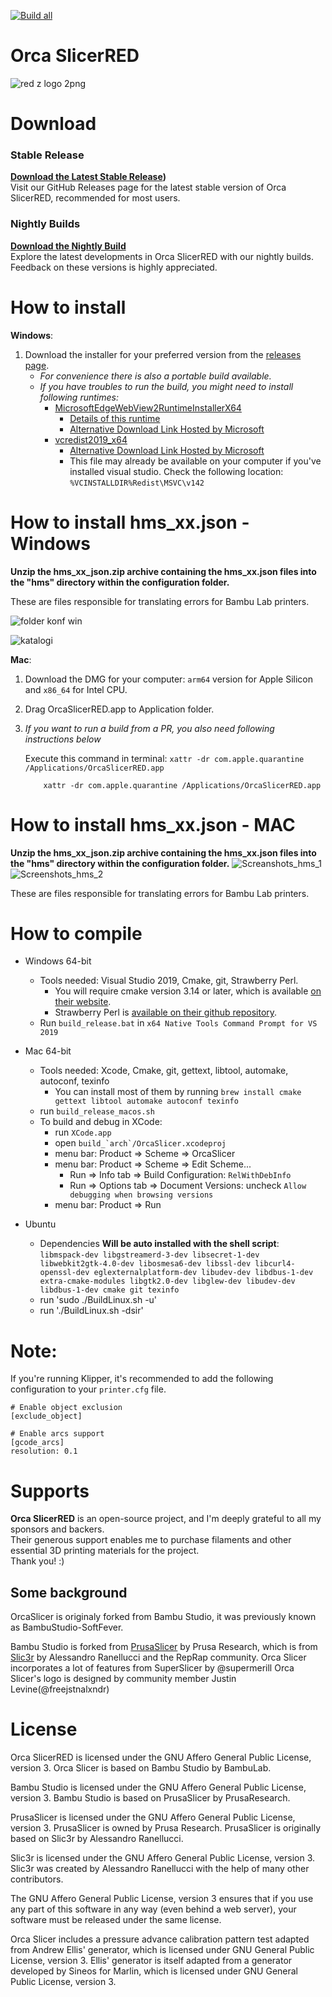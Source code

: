 [![Build all](https://github.com/KrisMorr/OrcaSlicerRED/actions/workflows/build_all.yml/badge.svg?branch=main)](https://github.com/KrisMorr/OrcaSlicerRED/actions/workflows/build_all.yml)
# Orca SlicerRED    
![red z logo 2png](https://github.com/KrisMorr/OrcaSlicerRED/assets/154343071/78428ce7-4fd9-46ce-b7d6-15cfe710afaa)



# Download

### Stable Release
**[Download the Latest Stable Release](https://github.com/KrisMorr/OrcaSlicerRED/releases/tag/Relases-v1.9.1_red))**  
Visit our GitHub Releases page for the latest stable version of Orca SlicerRED, recommended for most users.

### Nightly Builds
**[Download the Nightly Build](https://github.com/KrisMorr/OrcaSlicerRED/tags)**  
Explore the latest developments in Orca SlicerRED with our nightly builds. Feedback on these versions is highly appreciated.



# How to install
**Windows**: 
1.  Download the installer for your preferred version from the [releases page](https://github.com/KrisMorr/OrcaSlicerRED/releases).
    - *For convenience there is also a portable build available.*
    - *If you have troubles to run the build, you might need to install following runtimes:*
      - [MicrosoftEdgeWebView2RuntimeInstallerX64](https://github.com/SoftFever/OrcaSlicer/releases/download/v1.0.10-sf2/MicrosoftEdgeWebView2RuntimeInstallerX64.exe)
          - [Details of this runtime](https://aka.ms/webview2)
          - [Alternative Download Link Hosted by Microsoft](https://go.microsoft.com/fwlink/p/?LinkId=2124703)
      - [vcredist2019_x64](https://github.com/SoftFever/OrcaSlicer/releases/download/v1.0.10-sf2/vcredist2019_x64.exe)
          -  [Alternative Download Link Hosted by Microsoft](https://aka.ms/vs/17/release/vc_redist.x64.exe)
          -  This file may already be available on your computer if you've installed visual studio.  Check the following location: `%VCINSTALLDIR%Redist\MSVC\v142`
# How to install hms_xx.json - Windows

**Unzip the hms_xx_json.zip archive containing the hms_xx.json files into the "hms" directory within the configuration folder.**

These are files responsible for translating errors for Bambu Lab printers.

![folder konf win](https://github.com/KrisMorr/OrcaSlicerRED/assets/154343071/e4526d39-0c3c-4a7f-bc88-6805154d8eaf)

![katalogi](https://github.com/KrisMorr/OrcaSlicerRED/assets/154343071/bd49083b-1545-4595-8be0-bd4f767d5f62)



**Mac**:
1. Download the DMG for your computer: `arm64` version for Apple Silicon and `x86_64` for Intel CPU.  
2. Drag OrcaSlicerRED.app to Application folder. 
3. *If you want to run a build from a PR, you also need following instructions below*  
      
      Execute this command in terminal: `xattr -dr com.apple.quarantine /Applications/OrcaSlicerRED.app`
      ```console
          xattr -dr com.apple.quarantine /Applications/OrcaSlicerRED.app
      ```

 # How to install hms_xx.json - MAC   

**Unzip the hms_xx_json.zip archive containing the hms_xx.json files into the "hms" directory within the configuration folder.**
![Screanshots_hms_1](https://github.com/KrisMorr/OrcaSlicerRED/assets/154343071/6b5fecb0-d846-4c19-beca-8829761bf11e)
![Screenshots_hms_2](https://github.com/KrisMorr/OrcaSlicerRED/assets/154343071/d3b4c8bb-6933-4d03-b847-709201087578)

These are files responsible for translating errors for Bambu Lab printers.


# How to compile
- Windows 64-bit  
  - Tools needed: Visual Studio 2019, Cmake, git, Strawberry Perl.
      - You will require cmake version 3.14 or later, which is available [on their website](https://cmake.org/download/).
      - Strawberry Perl is [available on their github repository](https://github.com/StrawberryPerl/Perl-Dist-Strawberry/releases/).
  - Run `build_release.bat` in `x64 Native Tools Command Prompt for VS 2019`

- Mac 64-bit  
  - Tools needed: Xcode, Cmake, git, gettext, libtool, automake, autoconf, texinfo
      - You can install most of them by running `brew install cmake gettext libtool automake autoconf texinfo`
  - run `build_release_macos.sh`
  - To build and debug in XCode:
      - run `XCode.app`
      - open ``build_`arch`/OrcaSlicer.xcodeproj``
      - menu bar: Product => Scheme => OrcaSlicer
      - menu bar: Product => Scheme => Edit Scheme...
          - Run => Info tab => Build Configuration: `RelWithDebInfo`
          - Run => Options tab => Document Versions: uncheck `Allow debugging when browsing versions`
      - menu bar: Product => Run

- Ubuntu 
  - Dependencies **Will be auto installed with the shell script**: `libmspack-dev libgstreamerd-3-dev libsecret-1-dev libwebkit2gtk-4.0-dev libosmesa6-dev libssl-dev libcurl4-openssl-dev eglexternalplatform-dev libudev-dev libdbus-1-dev extra-cmake-modules libgtk2.0-dev libglew-dev libudev-dev libdbus-1-dev cmake git texinfo`
  - run 'sudo ./BuildLinux.sh -u'
  - run './BuildLinux.sh -dsir'


# Note: 
If you're running Klipper, it's recommended to add the following configuration to your `printer.cfg` file.
```
# Enable object exclusion
[exclude_object]

# Enable arcs support
[gcode_arcs]
resolution: 0.1
```

# Supports
**Orca SlicerRED** is an open-source project, and I'm deeply grateful to all my sponsors and backers.   
Their generous support enables me to purchase filaments and other essential 3D printing materials for the project.   
Thank you! :)



## Some background
OrcaSlicer is originaly forked from Bambu Studio, it was previously known as BambuStudio-SoftFever.

Bambu Studio is forked from [PrusaSlicer](https://github.com/prusa3d/PrusaSlicer) by Prusa Research, which is from [Slic3r](https://github.com/Slic3r/Slic3r) by Alessandro Ranellucci and the RepRap community. 
Orca Slicer incorporates a lot of features from SuperSlicer by @supermerill
Orca Slicer's logo is designed by community member Justin Levine(@freejstnalxndr)  


# License
Orca SlicerRED is licensed under the GNU Affero General Public License, version 3. Orca Slicer is based on Bambu Studio by BambuLab.

Bambu Studio is licensed under the GNU Affero General Public License, version 3. Bambu Studio is based on PrusaSlicer by PrusaResearch.

PrusaSlicer is licensed under the GNU Affero General Public License, version 3. PrusaSlicer is owned by Prusa Research. PrusaSlicer is originally based on Slic3r by Alessandro Ranellucci.

Slic3r is licensed under the GNU Affero General Public License, version 3. Slic3r was created by Alessandro Ranellucci with the help of many other contributors.

The GNU Affero General Public License, version 3 ensures that if you use any part of this software in any way (even behind a web server), your software must be released under the same license.

Orca Slicer includes a pressure advance calibration pattern test adapted from Andrew Ellis' generator, which is licensed under GNU General Public License, version 3. Ellis' generator is itself adapted from a generator developed by Sineos for Marlin, which is licensed under GNU General Public License, version 3.
